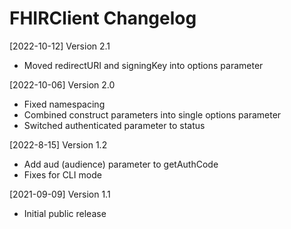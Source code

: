 # FHIRClient Changelog

[2022-10-12] Version 2.1
   - Moved redirectURI and signingKey into options parameter

[2022-10-06] Version 2.0
   - Fixed namespacing
   - Combined construct parameters into single options parameter
   - Switched authenticated parameter to status

[2022-8-15] Version 1.2
   - Add aud (audience) parameter to getAuthCode
   - Fixes for CLI mode

[2021-09-09] Version 1.1
   - Initial public release
